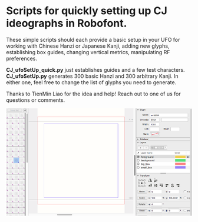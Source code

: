 # Scripts for quickly setting up CJ ideographs in Robofont.
These simple scripts should each provide a basic setup in your UFO for working with Chinese Hanzi or Japanese Kanji, adding new glyphs, establishing box guides, changing vertical metrics, manipulating RF preferences. 

**CJ\_ufoSetUp\_quick.py** just establishes guides and a few test characters. 
**CJ_ufoSetUp.py** generates 300 basic Hanzi and 300 arbitrary Kanji.
In either one, feel free to change the list of glyphs you need to generate.

Thanks to TienMin Liao for the idea and help!
Reach out to one of us for questions or comments.

![](./_images/CJ.png)